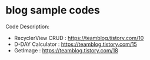 # blog sample codes

Code Description: 
- RecyclerView CRUD : https://teamblog.tistory.com/10
- D-DAY Calculator : https://teamblog.tistory.com/15
- GetImage : https://teamblog.tistory.com/18